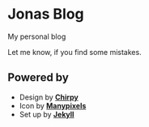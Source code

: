# Jonas Blog

My personal blog

Let me know, if you find some mistakes.

## Powered by

- Design by [**Chirpy**](https://github.com/cotes2020/jekyll-theme-chirpy/)
- Icon by [**Manypixels**](https://www.manypixels.co)
- Set up by [**Jekyll**](https://jekyllrb.com)